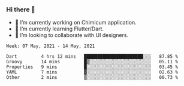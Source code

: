 ### Hi there 👋

<!--
**devcat37/devcat37** is a ✨ _special_ ✨ repository because its `README.md` (this file) appears on your GitHub profile.-->


- 🔭 I’m currently working on Chimicum application.
- 🌱 I’m currently learning Flutter/Dart.
- 👯 I’m looking to collaborate with UI designers.
<!-- - 🤔 I’m looking for help with ... -->

<!--START_SECTION:waka-->
```text
Week: 07 May, 2021 - 14 May, 2021

Dart         4 hrs 12 mins   ██████████████████████░░░   87.85 % 
Groovy       14 mins         █▒░░░░░░░░░░░░░░░░░░░░░░░   05.11 % 
Properties   9 mins          █░░░░░░░░░░░░░░░░░░░░░░░░   03.45 % 
YAML         7 mins          ▓░░░░░░░░░░░░░░░░░░░░░░░░   02.63 % 
Other        2 mins          ▒░░░░░░░░░░░░░░░░░░░░░░░░   00.73 % 
```
<!--END_SECTION:waka-->
